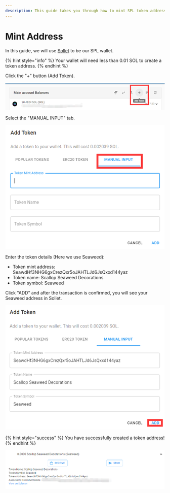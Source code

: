 ```yaml
---
description: This guide takes you through how to mint SPL token address.
---
```


# Mint Address

In this guide, we will use [Sollet](https://sollet.io) to be our SPL wallet.

{% hint style="info" %}
Your wallet will need less than 0.01 SOL to create a token address.
{% endhint %}

Click the "+" button (Add Token).

![](<../.gitbook/assets/image (7).png>)



Select the "MANUAL INPUT" tab.

![](<../.gitbook/assets/image (2).png>)

Enter the token details (Here we use Seaweed):

* Token mint address:  SeawdHf3NHG6gxCrezQxr5oJAHTLJd6JsQxxd144yaz
* Token name:  Scallop Seaweed Decorations
* Token symbol: Seaweed

Click "ADD" and after the transaction is confirmed, you will see your Seaweed address in Sollet.

![](<../.gitbook/assets/image (4).png>)

{% hint style="success" %}
You have successfully created a token address!
{% endhint %}

![](<../.gitbook/assets/image (3).png>)
